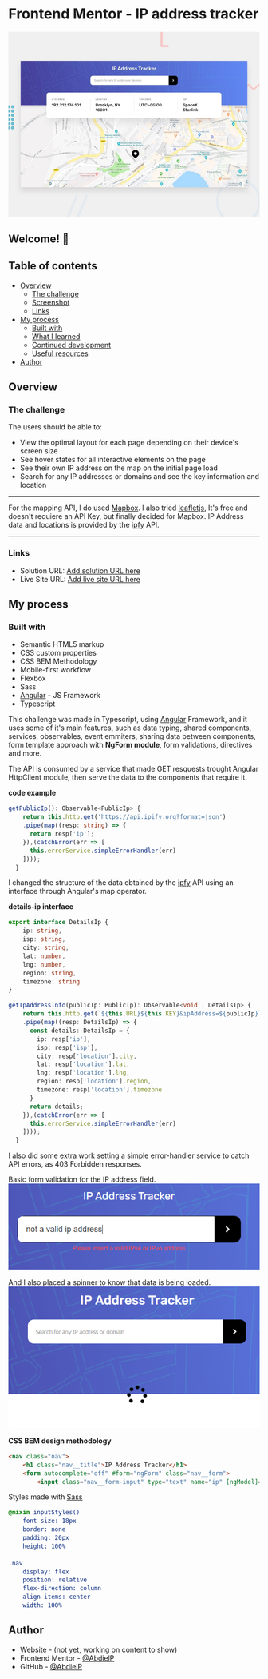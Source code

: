 # Frontend Mentor - IP address tracker

![Design preview for the IP address tracker coding challenge](./src/assets/captures/desktop-preview.jpg)

## Welcome! 👋

## Table of contents

- [Overview](#overview)
  - [The challenge](#the-challenge)
  - [Screenshot](#screenshot)
  - [Links](#links)
- [My process](#my-process)
  - [Built with](#built-with)
  - [What I learned](#what-i-learned)
  - [Continued development](#continued-development)
  - [Useful resources](#useful-resources)
- [Author](#author)

## Overview

### The challenge

The users should be able to:

- View the optimal layout for each page depending on their device's screen size
- See hover states for all interactive elements on the page
- See their own IP address on the map on the initial page load
- Search for any IP addresses or domains and see the key information and location

---

For the mapping API, I do used [Mapbox](https://www.mapbox.com/). 
I also tried [leafletjs](https://leafletjs.com/), It's free and doesn't requiere an API Key, but finally decided for Mapbox. 
IP Address data and locations is provided by the [ipfy](https://www.ipify.org/) API.

---

### Links

- Solution URL: [Add solution URL here](https://your-solution-url.com)
- Live Site URL: [Add live site URL here](https://your-live-site-url.com)

## My process

### Built with

- Semantic HTML5 markup
- CSS custom properties
- CSS BEM Methodology
- Mobile-first workflow
- Flexbox
- Sass
- [Angular](https://angular.io/) - JS Framework
- Typescript

This challenge was made in Typescript, using [Angular](https://angular.io/) Framework, and it uses some of it's main features, such as data typing, shared components, services, observables, event emmiters, sharing data between components, form template approach with **NgForm module**, form validations, directives and more.

The API is consumed by a service that made GET resquests trought Angular HttpClient module, then serve the data to the components that require it.

**code example**
```ts
getPublicIp(): Observable<PublicIp> {
    return this.http.get('https://api.ipify.org?format=json')
    .pipe(map((resp: string) => {
      return resp['ip'];
    }),(catchError(err => [
      this.errorService.simpleErrorHandler(err)
    ])));
  }
```

I changed the structure of the data obtained by the [ipfy](https://www.ipify.org/) API using an interface through Angular's map operator.

**details-ip interface**
```ts
export interface DetailsIp {
    ip: string,
    isp: string,
    city: string,
    lat: number,
    lng: number,
    region: string,
    timezone: string
}
```
```ts
getIpAddressInfo(publicIp: PublicIp): Observable<void | DetailsIp> {
    return this.http.get(`${this.URL}${this.KEY}&ipAddress=${publicIp}`)
    .pipe(map((resp: DetailsIp) => {
      const details: DetailsIp = {
        ip: resp['ip'],
        isp: resp['isp'],
        city: resp['location'].city,
        lat: resp['location'].lat,
        lng: resp['location'].lng,
        region: resp['location'].region,
        timezone: resp['location'].timezone
      }
      return details;
    }),(catchError(err => [
      this.errorService.simpleErrorHandler(err)
    ])));
  }
```
I also did some extra work setting a simple error-handler service to catch API errors, as 403 Forbidden responses. 

Basic form validation for the IP address field.
![SVG Spinner](./src/assets/captures/validation.png)

And I also placed a spinner to know that data is being loaded.
![SVG Spinner](./src/assets/captures/spinner.png)

**CSS BEM design methodology**
```html
<nav class="nav">
    <h1 class="nav__title">IP Address Tracker</h1>
    <form autocomplete="off" #form="ngForm" class="nav__form">
        <input class="nav__form-input" type="text" name="ip" [ngModel]="form.ip" placeholder="Search for any IP address or domain" required>
```
Styles made with [Sass](https://sass-lang.com/)

```scss
@mixin inputStyles()
    font-size: 18px
    border: none
    padding: 20px
    height: 100%

.nav 
    display: flex
    position: relative
    flex-direction: column
    align-items: center
    width: 100%
```

## Author

- Website - (not yet, working on content to show)
- Frontend Mentor - [@AbdielP](https://www.frontendmentor.io/profile/AbdielP)
- GitHub - [@AbdielP](https://github.com/AbdielP)
